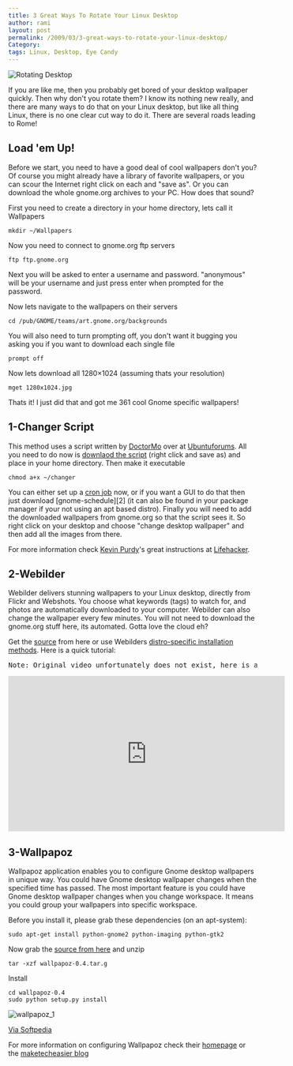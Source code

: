 ```yaml
---
title: 3 Great Ways To Rotate Your Linux Desktop
author: rami
layout: post
permalink: /2009/03/3-great-ways-to-rotate-your-linux-desktop/
Category:
tags: Linux, Desktop, Eye Candy
---
```


![Rotating Desktop]({filename}/images/rotating-desktop.jpg)

If you are like me, then you probably get bored of your desktop wallpaper quickly. Then why don't you rotate them? I know its nothing new really, and there are many ways to do that on your Linux desktop, but like all thing Linux, there is no one clear cut way to do it. There are several roads leading to Rome!

## Load 'em Up!

Before we start, you need to have a good deal of cool wallpapers don't you? Of course you might already have a library of favorite wallpapers, or you can scour the Internet right click on each and "save as". Or you can download the whole gnome.org archives to your PC. How does that sound?

First you need to create a directory in your home directory, lets call it Wallpapers 

	mkdir ~/Wallpapers

Now you need to connect to gnome.org ftp servers 

	ftp ftp.gnome.org 

Next you will be asked to enter a username and password. "anonymous" will be your username and just press enter when prompted for the password. 

Now lets navigate to the wallpapers on their servers 

	cd /pub/GNOME/teams/art.gnome.org/backgrounds 

You will also need to turn prompting off, you don't want it bugging you asking you if you want to download each single file 

	prompt off 

Now lets download all 1280×1024 (assuming thats your resolution) 

	mget 1280x1024.jpg 

Thats it! I just did that and got me 361 cool Gnome specific wallpapers!

## 1-Changer Script

This method uses a script written by [DoctorMo](http://ubuntuforums.org/member.php?u=37520) over at [Ubuntuforums](http://www.ubuntuforums.org). All you need to do now is [downlaod the script](/blog/wp-content/uploads/changer) (right click and save as) and place in your home directory. Then make it executable 

	chmod a+x ~/changer

You can either set up a [cron job](http://en.wikipedia.org/wiki/Cron) now, or if you want a GUI to do that then just download \[gnome-schedule\]\[2\] (it can also be found in your package manager if your not using an apt based distro). Finally you will need to add the downloaded wallpapers from gnome.org so that the script sees it. So right click on your desktop and choose "change desktop wallpaper" and then add all the images from there.

 
For more information check [Kevin Purdy](http://lifehacker.com/people/Therevan/posts/)'s great instructions at [Lifehacker](http://lifehacker.com/400505/rotate-desktop-backgrounds-in-ubuntu). 

## 2-Webilder

Webilder delivers stunning wallpapers to your Linux desktop, directly from Flickr and Webshots. You choose what keywords (tags) to watch for, and photos are automatically downloaded to your computer. Webilder can also change the wallpaper every few minutes. You will not need to download the gnome.org stuff here, its automated. Gotta love the cloud eh?

Get the [source](http://www.webilder.org/static/downloads/Webilder-0.6.3.tar.gz) from here or use Webilders [distro-specific installation methods](http://www.webilder.org/download.html). Here is a quick tutorial:[  
](http://www.webilder.org/download.html)

<pre>Note: Original video unfortunately does not exist, here is an alternative one.</pre>

<iframe width="560" height="315" src="https://www.youtube.com/embed/Bo7c__Jsp0o" frameborder="0" allowfullscreen></iframe>

## 3-Wallpapoz

Wallpapoz application enables you to configure Gnome desktop wallpapers in unique way. You could have Gnome desktop wallpaper changes when the specified time has passed. The most important feature is you could have Gnome desktop wallpaper changes when you change workspace. It means you could group your wallpapers into specific workspace.

Before you install it, please grab these dependencies (on an apt-system): 

	sudo apt-get install python-gnome2 python-imaging python-gtk2

Now grab the [source from here](http://wallpapoz.akbarhome.com/download.html) and unzip 

	tar -xzf wallpapoz-0.4.tar.g 

Install 

	cd wallpapoz-0.4  
	sudo python setup.py install

![wallpapoz_1]({filename}/images/wallpapoz-1.png)

[Via Softpedia](http://linux.softpedia.com/progScreenshots/Wallpapoz-Screenshot-8113.html)  

For more information on configuring Wallpapoz check their [homepage](http://wallpapoz.akbarhome.com/) or the [maketecheasier blog](http://maketecheasier.com/ubuntu-how-to-change-wallpaper-easily-with-wallpapoz/2008/02/29)
